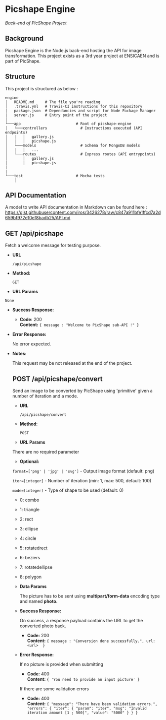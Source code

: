 # Picshape Engine
_Back-end of PicShape Project_


## Background

Picshape Engine is the Node.js back-end hosting the API for image transformation.
This project exists as a 3rd year project at ENSICAEN and is part of PicShape.


## Structure

This project is structured as below :

```
engine
│   README.md     # The file you're reading
│   .travis.yml   # Travis-CI instructions for this repository
|   package.json  # Dependancies and script for Node Package Manager
|   server.js     # Entry point of the project
│
└───app                         # Root of picshape-engine
│   └───controllers               # Instructions executed (API endpoints)
│   |   │   gallery.js
│   |   │   picshape.js
│   └───models                    # Schema for MongoDB models
│   |   │   ...
│   └───routes                    # Express routes (API entrypoints)
│       │   gallery.js            
|       |   picshape.js
|
|
└───test                        # Mocha tests
    │   
```

## API Documentation

A model to write API documentation in Markdown can be found here : https://gist.githubusercontent.com/iros/3426278/raw/c847a911bfe1ffcd7a2d659bf972e10ef8badb25/API.md


**GET /api/picshape**
----
  Fetch a welcome message for testing purpose.

* **URL**

  `/api/picshape`

* **Method:**

  `GET`

*  **URL Params**

  `None`


* **Success Response:**

  * **Code:** 200 <br />
    **Content:** `{ message : "Welcome to PicShape sub-API !" }`


* **Error Response:**

  No error expected.

* **Notes:**

  This request may be not released at the end of the project.


  **POST /api/picshape/convert**
  ----
    Send an image to be converted by PicShape using 'primitive' given a number
    of iteration and a mode.

  * **URL**

    `/api/picshape/convert`

  * **Method:**

    `POST`

  *  **URL Params**

    There are no required parameter

  *   **Optional:**

  `format=['png' | 'jpg' | 'svg']` - Output image format (default: png)

  `iter=[integer]` - Number of iteration (min: 1, max: 500, default: 100)

  `mode=[integer]` - Type of shape to be used (default: 0)
     * 0: combo
     * 1: triangle
     * 2: rect
     * 3: ellipse
     * 4: circle
     * 5: rotatedrect
     * 6: beziers
     * 7: rotatedellipse
     * 8: polygon

  * **Data Params**

    The picture has to be sent using **multipart/form-data** encoding type and named **photo**.

  * **Success Response:**

    On success, a response payload contains the URL to get the converted photo back.

    * **Code:** 200 <br />
      **Content:** `{ message : "Conversion done successfully.", url: <url>  }`


  * **Error Response:**

    If no picture is provided when submitting

    * **Code:** 400 <br />
      **Content:** `{ 'You need to provide an input picture' }`

    If there are some validation errors

    * **Code:** 400 <br />
      **Content:** `{
  "message": "There have been validation errors.",
  "errors": {
    "iter": {
      "param": "iter",
      "msg": "Invalid iteration amount [1 ; 500]",
      "value": "5000"
    }
  }
}`

